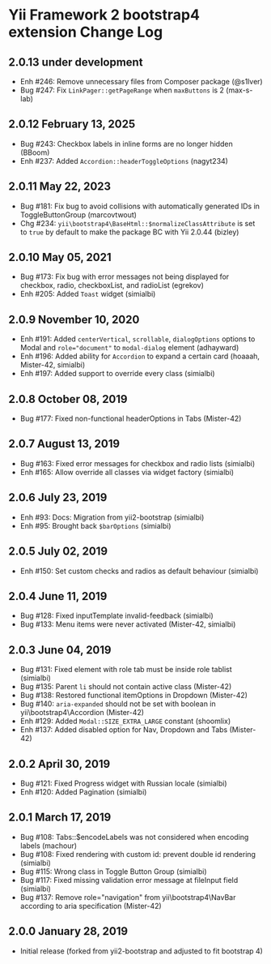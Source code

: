 Yii Framework 2 bootstrap4 extension Change Log
==============================================

2.0.13 under development
------------------------

- Enh #246: Remove unnecessary files from Composer package (@s1lver)
- Bug #247: Fix `LinkPager::getPageRange` when `maxButtons` is 2 (max-s-lab)


2.0.12 February 13, 2025
------------------------

- Bug #243: Checkbox labels in inline forms are no longer hidden (BBoom)
- Enh #237: Added `Accordion::headerToggleOptions` (nagyt234)


2.0.11 May 22, 2023
-------------------

- Bug #181: Fix bug to avoid collisions with automatically generated IDs in ToggleButtonGroup (marcovtwout)
- Chg #234: `yii\bootstrap4\BaseHtml::$normalizeClassAttribute` is set to `true` by default to make the package BC with Yii 2.0.44 (bizley)


2.0.10 May 05, 2021
-------------------

- Bug #173: Fix bug with error messages not being displayed for checkbox, radio, checkboxList, and radioList (egrekov)
- Enh #205: Added `Toast` widget (simialbi)


2.0.9 November 10, 2020
-----------------------

- Enh #191: Added `centerVertical`, `scrollable`, `dialogOptions` options to Modal and `role="document"` to `modal-dialog` element (adhayward)
- Enh #196: Added ability for `Accordion` to expand a certain card (hoaaah, Mister-42, simialbi)
- Enh #197: Added support to override every class (simialbi)


2.0.8 October 08, 2019
----------------------

- Bug #177: Fixed non-functional headerOptions in Tabs (Mister-42)


2.0.7 August 13, 2019
---------------------

- Bug #163: Fixed error messages for checkbox and radio lists (simialbi)
- Enh #165: Allow override all classes via widget factory (simialbi)


2.0.6 July 23, 2019
-------------------

- Enh #93: Docs: Migration from yii2-bootstrap (simialbi)
- Enh #95: Brought back `$barOptions` (simialbi)


2.0.5 July 02, 2019
-------------------

- Enh #150: Set custom checks and radios as default behaviour (simialbi)


2.0.4 June 11, 2019
-------------------

- Bug #128: Fixed inputTemplate invalid-feedback (simialbi)
- Bug #133: Menu items were never activated (Mister-42, simialbi)


2.0.3 June 04, 2019
-------------------

- Bug #131: Fixed element with role tab must be inside role tablist (simialbi)
- Bug #135: Parent `li` should not contain active class (Mister-42)
- Bug #138: Restored functional itemOptions in Dropdown (Mister-42)
- Bug #140: `aria-expanded` should not be set with boolean in yii\bootstrap4\Accordion (Mister-42)
- Enh #129: Added `Modal::SIZE_EXTRA_LARGE` constant (shoomlix)
- Enh #137: Added disabled option for Nav, Dropdown and Tabs (Mister-42)


2.0.2 April 30, 2019
--------------------

- Bug #121: Fixed Progress widget with Russian locale (simialbi)
- Enh #120: Added Pagination (simialbi)


2.0.1 March 17, 2019
--------------------

- Bug #108: Tabs::$encodeLabels was not considered when encoding labels (machour)
- Bug #108: Fixed rendering with custom id: prevent double id rendering (simialbi)
- Bug #115: Wrong class in Toggle Button Group (simialbi)
- Bug #117: Fixed missing validation error message at fileInput field (simialbi)
- Bug #137: Remove role="navigation" from yii\bootstrap4\NavBar according to aria specification (Mister-42)


2.0.0 January 28, 2019
----------------------

- Initial release (forked from yii2-bootstrap and adjusted to fit bootstrap 4)
